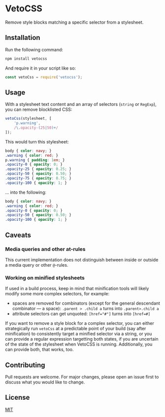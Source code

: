 # VetoCSS
Remove style blocks matching a specific selector from a stylesheet.

## Installation
Run the following command:

```bash
npm install vetocss
```

And require it in your script like so:

```js
const vetoCss = require('vetocss');
```

## Usage
With a stylesheet text content and an array of selectors (`string` or `RegExp`), you can remove blocklisted CSS:

```js
vetoCss(stylesheet, [
    'p.warning',
    /\.opacity-(25|50)+/
]);
```

This would turn this stylesheet:

```css
body { color: navy; }
.warning { color: red; }
p.warning { padding: 1em; }
.opacity-0 { opacity: 0; }
.opacity-25 { opacity: 0.25; }
.opacity-50 { opacity: 0.50; }
.opacity-75 { opacity: 0.75; }
.opacity-100 { opacity: 1; }
```

… into the following:

```css
body { color: navy; }
.warning { color: red; }
.opacity-0 { opacity: 0; }
.opacity-50 { opacity: 0.50; }
.opacity-100 { opacity: 1; }
```

## Caveats

### Media queries and other at-rules
This current implementation does not distinguish between inside or outside a media query or other `@`-rules.

### Working on minified stylesheets
If used in a build process, keep in mind that minification tools will likely modify some more complex selectors, for example:
- spaces are removed for combinators (except for the general descendant combinator — a space): `.parent > .child a` turns into `.parent>.child a`
- attribute selectors can get unquoted: `[href="#"]` turns into `[href=#]`

If you want to remove a style block for a complex selector, you can either strategically run `vetoCss` at a predictable point of your build (say after minification) to consistently target a minified selector via a string, or you can provide a regular expression targetting both states, if you are uncertain of the state of the stylesheet when VetoCSS is running. Additionally, you can provide both, that works, too.

## Contributing
Pull requests are welcome. For major changes, please open an issue first to discuss what you would like to change.

## License
[MIT](https://choosealicense.com/licenses/mit/)